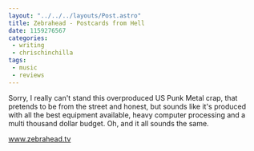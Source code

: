 ```yaml
---
layout: "../../../layouts/Post.astro"
title: Zebrahead - Postcards from Hell
date: 1159276567
categories:
 - writing
 - chrischinchilla
tags: 
 - music 
 - reviews
---
```


Sorry, I really can't stand this overproduced US Punk Metal crap, that pretends to be from the street and honest, but sounds like it's produced with all the best equipment available, heavy computer processing and a multi thousand dollar budget. Oh, and it all sounds the same.

<a href='https://www.zebrahead.tv' target='_blank'>www.zebrahead.tv</a>
